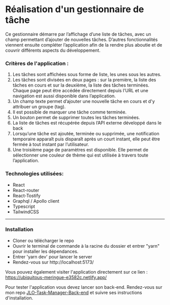 # Réalisation d'un gestionnaire de tâche

Ce gestionnaire démarre par l’affichage d’une liste de tâches, avec un champ permettant d’ajouter de nouvelles tâches. D’autres fonctionnalités viennent ensuite compléter l’application afin de la rendre plus aboutie et de couvrir différents aspects du développement.

### Critères de l'application :

1. Les tâches sont affichées sous forme de liste, les unes sous les autres.
2. Les tâches sont divisées en deux pages : sur la première, la liste des tâches en cours et
   sur la deuxième, la liste des tâches terminées. Chaque page peut être accédée
   directement depuis l’URL et une navigation est aussi disponible dans l’application.
3. Un champ texte permet d’ajouter une nouvelle tâche en cours et d'y attribuer un groupe (tag).
4. Il est possible de marquer une tâche comme terminée.
5. Un bouton permet de supprimer toutes les tâches terminées.
6. La liste de tâches est récupérée depuis l’API externe développé dans le back
7. Lorsqu’une tâche est ajoutée, terminée ou supprimée, une notification temporaire
   apparaît puis disparaît après un court instant, elle peut être fermée à tout instant par l’utilisateur.
8. Une troisième page de paramètres est disponible. Elle permet de sélectionner une couleur de thème qui est utilisée à travers toute l’application.

### Technologies utilisées:

- React
- React-router
- React-Tostify
- Graphql / Apollo client
- Typescript
- TailwindCSS

---

### Installation

- Cloner ou télécharger le repo
- Ouvrir le terminal de commande à la racine du dossier et entrer "yarn" pour installer les dépendances.
- Entrer 'yarn dev' pour lancer le server
- Rendez-vous sur http://localhost:5173/

Vous pouvez également visiter l'application directement sur ce lien : https://ubiquitous-meringue-e3582c.netlify.app/

Pour tester l'application vous devez lancer son back-end.
Rendez-vous sur mon repo [JLO-Task-Manager-Back-end](https://github.com/CharonTom/JLO-Task-Manager-Back-end) et suivre ses instructions d'installation.
